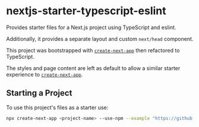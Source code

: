 # nextjs-starter-typescript-eslint

Provides starter files for a Next.js project using TypeScript and eslint.

Additionally, it provides a separate layout and custom `next/head` component.

This project was bootstrapped with [`create-next-app`](https://github.com/vercel/next.js/tree/canary/packages/create-next-app) then refactored to TypeScript. 

The styles and page content are left as default to allow a similar starter experience to [`create-next-app`](https://github.com/vercel/next.js/tree/canary/packages/create-next-app).

## Starting a Project

To use this project's files as a starter use:

```bash
npx create-next-app <project-name> --use-npm --example "https://github.com/CallumHughes/nextjs-starter-typescript-eslint"
```

